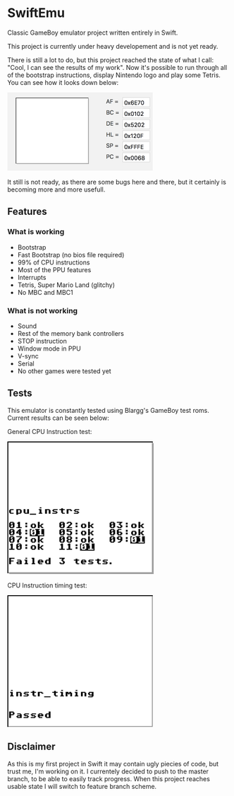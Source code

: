 # SwiftEmu
Classic GameBoy emulator project written entirely in Swift. 
 
This project is currently under heavy developement and is not yet ready. 

There is still a lot to do, but this project reached the state of what I call: "Cool, I can see the results of my work". Now it's possible to run through all of the bootstrap instructions, display Nintendo logo and play some Tetris. You can see how it looks down below:

![](images/emulator.gif)

It still is not ready, as there are some bugs here and there, but it certainly is becoming more and more usefull.

## Features
### What is working
- Bootstrap
- Fast Bootstrap (no bios file required)
- 99% of CPU instructions
- Most of the PPU features
- Interrupts
- Tetris, Super Mario Land (glitchy)
- No MBC and MBC1

### What is not working
- Sound
- Rest of the memory bank controllers
- STOP instruction
- Window mode in PPU
- V-sync
- Serial
- No other games were tested yet

## Tests
This emulator is constantly tested using Blargg's GameBoy test roms. Current results can be seen below:

General CPU Instruction test:

![](images/cpu_instr_test.png)

CPU Instruction timing test:

![](images/cpu_instr_timing_test.png)

## Disclaimer
As this is my first project in Swift it may contain ugly piecies of code, but trust me, I'm working on it.
I currentely decided to push to the master branch, to be able to easily track progress. When this project reaches usable state I will switch to feature branch scheme.

